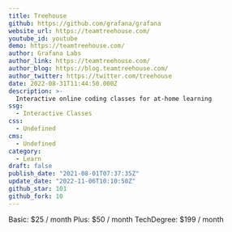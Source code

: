```yaml
---
title: Treehouse
github: https://github.com/grafana/grafana
website_url: https://teamtreehouse.com/
youtube_id: youtube
demo: https://teamtreehouse.com/
author: Grafana Labs
author_link: https://teamtreehouse.com/
author_blog: https://blog.teamtreehouse.com/
author_twitter: https://twitter.com/treehouse
date: 2022-08-31T11:44:50.000Z
description: >-
  Interactive online coding classes for at-home learning
ssg:
  - Interactive Classes
css:
  - Undefined
cms:
  - Undefined
category:
  - Learn
draft: false
publish_date: "2021-08-01T07:37:35Z"
update_date: "2022-11-06T10:10:58Z"
github_star: 101
github_fork: 10
---
```


Basic: $25 / month
Plus: $50 / month
TechDegree: $199 / month
